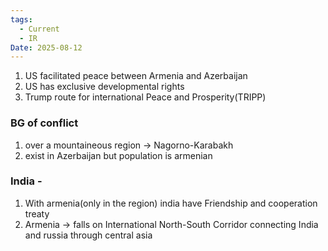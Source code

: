 ```yaml
---
tags:
  - Current
  - IR
Date: 2025-08-12
---
```

1. US facilitated peace between Armenia and Azerbaijan
2. US has exclusive developmental rights
3. Trump route for international Peace and Prosperity(TRIPP)

### BG of conflict
1. over a mountaineous region -> Nagorno-Karabakh
2. exist in Azerbaijan but population is armenian

### India -
1. With armenia(only in the region) india have Friendship and cooperation treaty
2. Armenia -> falls on International North-South Corridor connecting India and russia through central asia